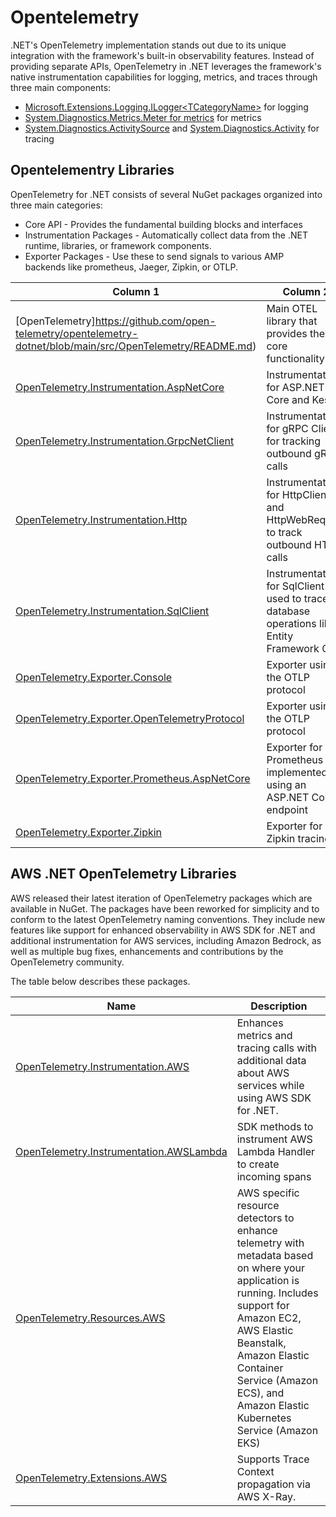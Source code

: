 # Opentelemetry

.NET's OpenTelemetry implementation stands out due to its unique integration with the framework's built-in observability features. Instead of providing separate APIs, OpenTelemetry in .NET leverages the framework's native instrumentation capabilities for logging, metrics, and traces through three main components:

- [Microsoft.Extensions.Logging.ILogger\<TCategoryName\>](https://learn.microsoft.com/en-us/dotnet/api/microsoft.extensions.logging.ilogger-1?view=net-9.0-pp) for logging
- [System.Diagnostics.Metrics.Meter for metrics](https://learn.microsoft.com/en-us/dotnet/api/system.diagnostics.metrics.meter?view=net-9.0) for metrics
- [System.Diagnostics.ActivitySource](https://learn.microsoft.com/en-us/dotnet/api/system.diagnostics.activitysource?view=net-9.0) and [System.Diagnostics.Activity](https://learn.microsoft.com/en-us/dotnet/api/system.diagnostics.activity?view=net-9.0) for tracing

## Opentelementry Libraries

OpenTelemetry for .NET consists of several NuGet packages organized into three main categories:

- Core API - Provides the fundamental building blocks and interfaces
- Instrumentation Packages - Automatically collect data from the .NET runtime, libraries, or framework components.
- Exporter Packages - Use these to send signals to various AMP backends like prometheus, Jaeger, Zipkin, or OTLP.

| Column 1 | Column 2 |
| -------- | -------- |
| [OpenTelemetry]https://github.com/open-telemetry/opentelemetry-dotnet/blob/main/src/OpenTelemetry/README.md)   | Main OTEL library that provides the core functionality    |
| [OpenTelemetry.Instrumentation.AspNetCore](https://github.com/open-telemetry/opentelemetry-dotnet-contrib/blob/main/src/OpenTelemetry.Instrumentation.AspNetCore/README.md)    | Instrumentation for ASP.NET Core and Kestrel    |
| [OpenTelemetry.Instrumentation.GrpcNetClient](https://github.com/open-telemetry/opentelemetry-dotnet-contrib/blob/main/src/OpenTelemetry.Instrumentation.GrpcNetClient/README.md)    | Instrumentation for gRPC Client for tracking outbound gRPC calls    |
| [OpenTelemetry.Instrumentation.Http](https://github.com/open-telemetry/opentelemetry-dotnet-contrib/blob/main/src/OpenTelemetry.Instrumentation.Http/README.md)    | Instrumentation for HttpClient and HttpWebRequest to track outbound HTTP calls    |
| [OpenTelemetry.Instrumentation.SqlClient](https://github.com/open-telemetry/opentelemetry-dotnet/tree/main/src/OpenTelemetry.Exporter.Console/README.md)    | Instrumentation for SqlClient used to trace database operations like Entity Framework Core    |
| [OpenTelemetry.Exporter.Console](https://github.com/open-telemetry/opentelemetry-dotnet/tree/main/src/OpenTelemetry.Exporter.Console/README.md)    | Exporter using the OTLP protocol    |
| [OpenTelemetry.Exporter.OpenTelemetryProtocol](https://github.com/open-telemetry/opentelemetry-dotnet/tree/main/src/OpenTelemetry.Exporter.OpenTelemetryProtocol/README.md)    | Exporter using the OTLP protocol    |
| [OpenTelemetry.Exporter.Prometheus.AspNetCore](https://github.com/open-telemetry/opentelemetry-dotnet/blob/main/src/OpenTelemetry.Exporter.Prometheus.AspNetCore/README.md)    | Exporter for Prometheus implemented using an ASP.NET Core endpoint    |
| [OpenTelemetry.Exporter.Zipkin](https://github.com/open-telemetry/opentelemetry-dotnet/blob/main/src/OpenTelemetry.Exporter.Zipkin/README.md)    | Exporter for Zipkin tracing    |

## AWS .NET OpenTelemetry Libraries

AWS released their latest iteration of OpenTelemetry packages which are available in NuGet. The packages have been reworked for simplicity and to conform to the latest OpenTelemetry naming conventions. They include new features like support for enhanced observability in AWS SDK for .NET and additional instrumentation for AWS services, including Amazon Bedrock, as well as multiple bug fixes, enhancements and contributions by the OpenTelemetry community. 

The table below describes these packages.

| Name | Description |
| -------- | -------- |
| [OpenTelemetry.Instrumentation.AWS](https://github.com/open-telemetry/opentelemetry-dotnet-contrib/tree/main/src/OpenTelemetry.Instrumentation.AWS)    | Enhances metrics and tracing calls with additional data about AWS services while using AWS SDK for .NET.    |
| [OpenTelemetry.Instrumentation.AWSLambda](https://github.com/open-telemetry/opentelemetry-dotnet-contrib/tree/main/src/OpenTelemetry.Instrumentation.AWSLambda)    | SDK methods to instrument AWS Lambda Handler to create incoming spans    |
| [OpenTelemetry.Resources.AWS](https://github.com/open-telemetry/opentelemetry-dotnet-contrib/tree/main/src/OpenTelemetry.Resources.AWS)    | AWS specific resource detectors to enhance telemetry with metadata based on where your application is running. Includes support for Amazon EC2, AWS Elastic Beanstalk, Amazon Elastic Container Service (Amazon ECS), and Amazon Elastic Kubernetes Service (Amazon EKS)    |
| [OpenTelemetry.Extensions.AWS](https://github.com/open-telemetry/opentelemetry-dotnet-contrib/tree/main/src/OpenTelemetry.Extensions.AWS)    | Supports Trace Context propagation via AWS X-Ray. |